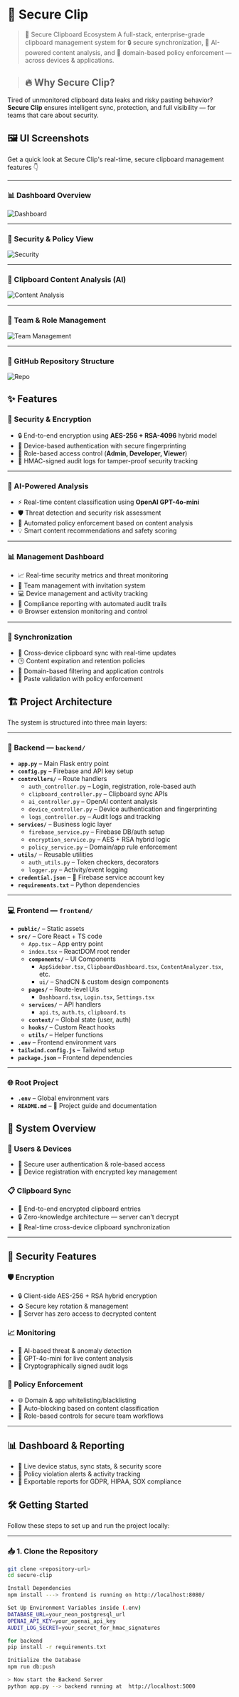 # 🔐 Secure Clip

> 🧠 Secure Clipboard Ecosystem 
A full-stack, enterprise-grade clipboard management system for 🔒 secure synchronization, 🤖 AI-powered content analysis, and 🧾 domain-based policy enforcement — across devices & applications.

> ## 🔥 Why Secure Clip?

Tired of unmonitored clipboard data leaks and risky pasting behavior?  
**Secure Clip** ensures intelligent sync, protection, and full visibility — for teams that care about security.
## 🖼️ UI Screenshots

Get a quick look at Secure Clip's real-time, secure clipboard management features 👇

---

### 📊 Dashboard Overview

![Dashboard](./dash.png)

---

### 🔐 Security & Policy View

![Security](./sec.png)

---

### 🧠 Clipboard Content Analysis (AI)

![Content Analysis](./analysis.png)

---

### 👥 Team & Role Management

![Team Management](./team.png)

---

### 📁 GitHub Repository Structure

![Repo](./repo.png)

 
## ✨ Features

### 🔐 Security & Encryption
- 🔒 End-to-end encryption using **AES-256 + RSA-4096** hybrid model  
- 🧩 Device-based authentication with secure fingerprinting  
- 🛂 Role-based access control (**Admin, Developer, Viewer**)  
- 🧾 HMAC-signed audit logs for tamper-proof security tracking  

---

### 🤖 AI-Powered Analysis
- ⚡ Real-time content classification using **OpenAI GPT-4o-mini**  
- 🛡️ Threat detection and security risk assessment  
- 📜 Automated policy enforcement based on content analysis  
- 💡 Smart content recommendations and safety scoring  

---

### 📊 Management Dashboard
- 📈 Real-time security metrics and threat monitoring  
- 👥 Team management with invitation system  
- 💻 Device management and activity tracking  
- 🧮 Compliance reporting with automated audit trails  
- 🌐 Browser extension monitoring and control  

---

### 🔄 Synchronization
- 🔁 Cross-device clipboard sync with real-time updates  
- 🕒 Content expiration and retention policies  
- 🧰 Domain-based filtering and application controls  
- 🧪 Paste validation with policy enforcement  

## 🏗️ Project Architecture

The system is structured into three main layers:

---

### 🧠 Backend — `backend/`

- **`app.py`** – Main Flask entry point  
- **`config.py`** – Firebase and API key setup  
- **`controllers/`** – Route handlers  
  - `auth_controller.py` – Login, registration, role-based auth  
  - `clipboard_controller.py` – Clipboard sync APIs  
  - `ai_controller.py` – OpenAI content analysis  
  - `device_controller.py` – Device authentication and fingerprinting  
  - `logs_controller.py` – Audit logs and tracking  
- **`services/`** – Business logic layer  
  - `firebase_service.py` – Firebase DB/auth setup  
  - `encryption_service.py` – AES + RSA hybrid logic  
  - `policy_service.py` – Domain/app rule enforcement  
- **`utils/`** – Reusable utilities  
  - `auth_utils.py` – Token checkers, decorators  
  - `logger.py` – Activity/event logging  
- **`credential.json`** – 🔐 Firebase service account key  
- **`requirements.txt`** – Python dependencies  

---

### 💻 Frontend — `frontend/`

- **`public/`** – Static assets  
- **`src/`** – Core React + TS code  
  - `App.tsx` – App entry point  
  - `index.tsx` – ReactDOM root render  
  - **`components/`** – UI Components  
    - `AppSidebar.tsx`, `ClipboardDashboard.tsx`, `ContentAnalyzer.tsx`, etc.  
    - `ui/` – ShadCN & custom design components  
  - **`pages/`** – Route-level UIs  
    - `Dashboard.tsx`, `Login.tsx`, `Settings.tsx`  
  - **`services/`** – API handlers  
    - `api.ts`, `auth.ts`, `clipboard.ts`  
  - **`context/`** – Global state (user, auth)  
  - **`hooks/`** – Custom React hooks  
  - **`utils/`** – Helper functions  
- **`.env`** – Frontend environment vars  
- **`tailwind.config.js`** – Tailwind setup  
- **`package.json`** – Frontend dependencies  

---

### 🌐 Root Project

- **`.env`** – Global environment vars  
- **`README.md`** – 📄 Project guide and documentation  



## 🚀 System Overview

### 👥 Users & Devices
- 🔐 Secure user authentication & role-based access
- 📱 Device registration with encrypted key management

### 📋 Clipboard Sync
- 🧩 End-to-end encrypted clipboard entries
- 🔒 Zero-knowledge architecture — server can't decrypt
- 🔁 Real-time cross-device clipboard synchronization

---

## 🔐 Security Features

### 🛡️ Encryption
- 🔒 Client-side AES-256 + RSA hybrid encryption
- ♻️ Secure key rotation & management
- 🚫 Server has zero access to decrypted content

### 📈 Monitoring
- 🤖 AI-based threat & anomaly detection
- 🧠 GPT-4o-mini for live content analysis
- 🧾 Cryptographically signed audit logs

### 🧰 Policy Enforcement
- 🌐 Domain & app whitelisting/blacklisting
- 🚦 Auto-blocking based on content classification
- 👮 Role-based controls for secure team workflows

---

## 📊 Dashboard & Reporting

- 📡 Live device status, sync stats, & security score
- 🧩 Policy violation alerts & activity tracking
- 📄 Exportable reports for GDPR, HIPAA, SOX compliance

## 🛠️ Getting Started

Follow these steps to set up and run the project locally:

---

### 📥 1. Clone the Repository

```bash
git clone <repository-url>
cd secure-clip

Install Dependencies
npm install ---> frontend is running on http://localhost:8080/

Set Up Environment Variables inside (.env)
DATABASE_URL=your_neon_postgresql_url
OPENAI_API_KEY=your_openai_api_key
AUDIT_LOG_SECRET=your_secret_for_hmac_signatures

for backend
pip install -r requirements.txt

Initialize the Database
npm run db:push

> Now start the Backend Server
python app.py --> backend running at  http://localhost:5000





